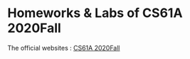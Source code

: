 # Homeworks & Labs of CS61A 2020Fall

The official websites : [CS61A 2020Fall](https://inst.eecs.berkeley.edu/~cs61a/fa20/)